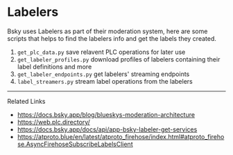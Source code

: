 # Labelers

Bsky uses Labelers as part of their moderation system, here are some scripts that helps to find the labelers info and get the labels they created.


1. `get_plc_data.py` save relavent PLC operations for later use
2. `get_labeler_profiles.py` download profiles of labelers containing their label definitions and more
3. `get_labeler_endpoints.py` get labelers' streaming endpoints
4. `label_streamers.py` stream label operations from the labelers

----

Related Links
- https://docs.bsky.app/blog/blueskys-moderation-architecture
- https://web.plc.directory/
- https://docs.bsky.app/docs/api/app-bsky-labeler-get-services
- https://atproto.blue/en/latest/atproto_firehose/index.html#atproto_firehose.AsyncFirehoseSubscribeLabelsClient